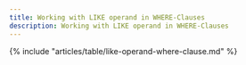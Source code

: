 ```yaml
---
title: Working with LIKE operand in WHERE-Clauses
description: Working with LIKE operand in WHERE-Clauses
---
```


{% include "articles/table/like-operand-where-clause.md" %}